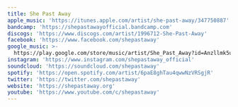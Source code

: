 ```yaml
---
title: She Past Away
apple_music: 'https://itunes.apple.com/artist/she-past-away/347750887'
bandcamp: 'https://shepastawayofficial.bandcamp.com'
discogs: 'https://www.discogs.com/artist/1996712-She-Past-Away'
facebook: 'https://www.facebook.com/shepastaway'
google_music: >-
  https://play.google.com/store/music/artist/She_Past_Away?id=Anzllmk5urr6yp7yz4lfs5xh354
instagram: 'https://www.instagram.com/shepastaway_official'
soundcloud: 'https://soundcloud.com/shepastaway'
spotify: 'https://open.spotify.com/artist/6paE8ghTau4qwwNzVRSgjR'
twitter: 'https://twitter.com/shepastaway'
website: 'https://shepastaway.org'
youtube: 'https://www.youtube.com/c/shepastaway'
---
```

